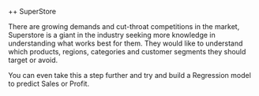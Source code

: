 ++ SuperStore

There are growing demands and cut-throat competitions in the market, Superstore is a giant in the industry seeking more knowledge in understanding what works best for them. They would like to understand which products, regions, categories and customer segments they should target or avoid.

You can even take this a step further and try and build a Regression model to predict Sales or Profit.
